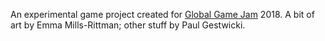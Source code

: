 An experimental game project created for [Global Game Jam](https://globalgamejam.org/) 2018.
A bit of art by Emma Mills-Rittman; other stuff by Paul Gestwicki.
